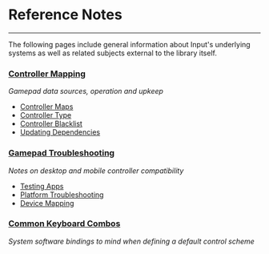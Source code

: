 # Reference Notes

---

The following pages include general information about Input's underlying systems as well as related subjects external to the library itself.

### [Controller Mapping](Controller-Mapping)
*Gamepad data sources, operation and upkeep*
- [Controller Maps](Controller-Mapping#controller-maps)
- [Controller Type](Controller-Mapping#controller-type)
- [Controller Blacklist](Controller-Mapping#controller-blacklist)
- [Updating Dependencies](Controller-Mapping#updating-dependencies)

### [Gamepad Troubleshooting](Gamepad-Troubleshooting)
*Notes on desktop and mobile controller compatibility*
- [Testing Apps](Gamepad-Troubleshooting#testing-apps)
- [Platform Troubleshooting](Gamepad-Troubleshooting#platform-troubleshooting)
- [Device Mapping](Gamepad-Troubleshooting#device-mapping)

### [Common Keyboard Combos](Common-Keyboard-Combos)
*System software bindings to mind when defining a default control scheme*
